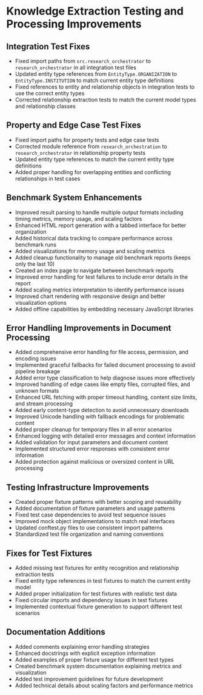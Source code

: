 # Knowledge Extraction Testing and Processing Improvements

## Integration Test Fixes
- Fixed import paths from `src.research_orchestrator` to `research_orchestrator` in all integration test files
- Updated entity type references from `EntityType.ORGANIZATION` to `EntityType.INSTITUTION` to match current entity type definitions
- Fixed references to entity and relationship objects in integration tests to use the correct entity types
- Corrected relationship extraction tests to match the current model types and relationship classes

## Property and Edge Case Test Fixes
- Fixed import paths for property tests and edge case tests
- Corrected module reference from `research_orchestration` to `research_orchestrator` in relationship property tests
- Updated entity type references to match the current entity type definitions
- Added proper handling for overlapping entities and conflicting relationships in test cases

## Benchmark System Enhancements
- Improved result parsing to handle multiple output formats including timing metrics, memory usage, and scaling factors
- Enhanced HTML report generation with a tabbed interface for better organization
- Added historical data tracking to compare performance across benchmark runs
- Added visualizations for memory usage and scaling metrics
- Added cleanup functionality to manage old benchmark reports (keeps only the last 10)
- Created an index page to navigate between benchmark reports
- Improved error handling for test failures to include error details in the report
- Added scaling metrics interpretation to identify performance issues
- Improved chart rendering with responsive design and better visualization options
- Added offline capabilities by embedding necessary JavaScript libraries

## Error Handling Improvements in Document Processing
- Added comprehensive error handling for file access, permission, and encoding issues
- Implemented graceful fallbacks for failed document processing to avoid pipeline breakage
- Added error type classification to help diagnose issues more effectively
- Improved handling of edge cases like empty files, corrupted files, and unknown formats
- Enhanced URL fetching with proper timeout handling, content size limits, and stream processing
- Added early content-type detection to avoid unnecessary downloads
- Improved Unicode handling with fallback encodings for problematic content
- Added proper cleanup for temporary files in all error scenarios
- Enhanced logging with detailed error messages and context information
- Added validation for input parameters and document content
- Implemented structured error responses with consistent error information
- Added protection against malicious or oversized content in URL processing

## Testing Infrastructure Improvements
- Created proper fixture patterns with better scoping and reusability
- Added documentation of fixture parameters and usage patterns
- Fixed test case dependencies to avoid test sequence issues
- Improved mock object implementations to match real interfaces
- Updated conftest.py files to use consistent import patterns
- Standardized test file organization and naming conventions

## Fixes for Test Fixtures
- Added missing test fixtures for entity recognition and relationship extraction tests
- Fixed entity type references in test fixtures to match the current entity model
- Added proper initialization for test fixtures with realistic test data
- Fixed circular imports and dependency issues in test fixtures
- Implemented contextual fixture generation to support different test scenarios

## Documentation Additions
- Added comments explaining error handling strategies
- Enhanced docstrings with explicit exception information
- Added examples of proper fixture usage for different test types
- Created benchmark system documentation explaining metrics and visualization
- Added test improvement guidelines for future development
- Added technical details about scaling factors and performance metrics
